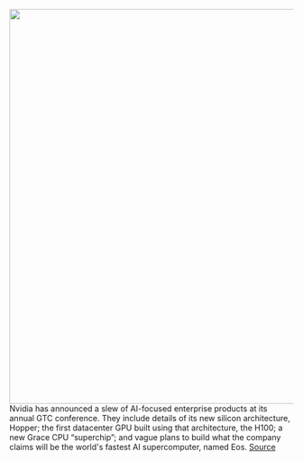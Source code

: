 <img src='https://cdn.vox-cdn.com/thumbor/xPswYbzwOGZKeZT3tNLXgeM9D3c=/348x28:1242x724/1200x800/filters:focal(672x322:928x578)/cdn.vox-cdn.com/uploads/chorus_image/image/70657119/Hopper_Arch___H100_Die___Image.0.png' width='700px' /><br/>
Nvidia has announced a slew of AI-focused enterprise products at its annual GTC conference. They include details of its new silicon architecture, Hopper; the first datacenter GPU built using that architecture, the H100; a new Grace CPU “superchip”; and vague plans to build what the company claims will be the world's fastest AI supercomputer, named Eos.
<a href='https://www.theverge.com/2022/3/22/22989182/nvidia-ai-hopper-architecture-h100-gpu-eos-supercomputer'> Source <a/>